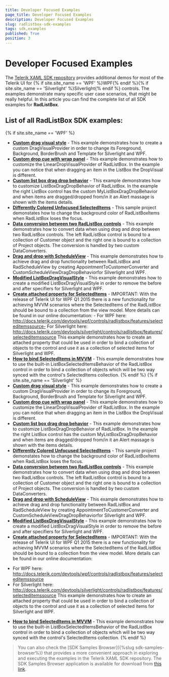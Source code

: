 ```yaml
---
title: Developer Focused Examples
page_title: Developer Focused Examples
description: Developer Focused Examples
slug: radlistbox-sdk-examples
tags: sdk,examples
published: True
position: 3
---
```


# Developer Focused Examples

The [Telerik XAML SDK repository](https://github.com/telerik/xaml-sdk/tree/master/) provides additional demos for most of the Telerik UI for {% if site.site_name == 'WPF' %}WPF{% endif %}{% if site.site_name == 'Silverlight' %}Silverlight{% endif %} controls. The examples demonstrate many specific user case scenarios, that might be really helpful. In this article you can find the complete list of all SDK examples for __RadListBox__.

## List of all RadListBox SDK examples:

{% if site.site_name == 'WPF' %}

* __[Custom drag visual style](https://github.com/telerik/xaml-sdk/tree/master/ListBox/CustomDragVisualStyle)__ - This example demonstrates how to create a custom DragVisualProvider in order to change its Foreground, Background, BorderBrush and Template for Silverlight and WPF.
* __[Custom drop cue with wrap panel](https://github.com/telerik/xaml-sdk/tree/master/ListBox/CustomDropCueWithWrapPanel)__ - This example demonstrates how to customize the LinearDropVisualProvider of RadListBox. In the example you can notice that when dragging an item in the ListBox the DropVisual is different.
* __[Custom list box drag drop behavior](https://github.com/telerik/xaml-sdk/tree/master/ListBox/CustomListBoxDragDropBehavior)__ - This example demonstrates how to customize ListBoxDragDropBehavior of RadListBox. In the example the right ListBox control has the custom MyListBoxDragDropBehavior and when items are dragged/dropped from/in it an Alert massage is shown with the items details.
* __[Differently Colored Unfocused SelectedItems](https://github.com/telerik/xaml-sdk/tree/master/ListBox/DifferentlyColoredUnfocusedSelectedItems)__ - 
This sample project demonstates how to change the background color of RadListBoxItems when RadListBox loses the focus.
* __[Data conversion between two RadListBox controls](https://github.com/telerik/xaml-sdk/tree/master/ListBox/DragDropDataConversion)__ - 
This example demonstrates how to convert data when using drag and drop between two RadListBox controls. The left RadListBox control is bound to a collection of Customer object and the right one is bound to a collection of Project objects. The conversion is handled by two custom DataConverters.
* __[Drag and drop with ScheduleView](https://github.com/telerik/xaml-sdk/tree/master/ListBox/DragDropWithScheduleView)__ - This example demonstrates how to achieve drag and drop functionality between RadListBox and RadScheduleView by creating AppointmentToCustomerConverter and CustomScheduleViewDragDropBehaviorfor Silverlight and WPF.
* __[Modified ListBoxDragVisualStyle](https://github.com/telerik/xaml-sdk/tree/master/ListBox/ModifyListBoxDragVisualStyle)__ - 
This example demonstrates how to create a modified ListBoxDragVisualStyle in order to remove the before and after specifiers for Silverlight and WPF.
* __[Create attached property for SelectedItems](https://github.com/telerik/xaml-sdk/tree/master/ListBox/SelectedItems)__ - IMPORTANT: With the release of Telerik UI for WPF Q1 2015 there is a new functionality for achieving MVVM scenarios where the SelectedItems of the RadListBox should be bound to a collection from the view model. More details can be found in our online documentation: - For WPF here: http://docs.telerik.com/devtools/wpf/controls/radlistbox/features/selecteditemssource- For Silverlight here: http://docs.telerik.com/devtools/silverlight/controls/radlistbox/features/selecteditemssource This example demonstrates how to create an attached property that could be used in order to bind a collection of objects to the control and use it as a collection of selected items for Silverlight and WPF.
* __[How to bind SelectedItems in MVVM](https://github.com/telerik/xaml-sdk/tree/master/ListBox/SelectedItemsSource)__ - 
This example demonstrates how to use the built-in ListBoxSelectedItemsBehavior of the RadListBox control in order to bind a collection of objects which will be two way synced with the control's SelectedItems collection.
{% endif %}
{% if site.site_name == 'Silverlight' %}
* __[Custom drag visual style](https://github.com/telerik/xaml-sdk/tree/master/ListBox/CustomDragVisualStyle)__ - This example demonstrates how to create a custom DragVisualProvider in order to change its Foreground, Background, BorderBrush and Template for Silverlight and WPF.
* __[Custom drop cue with wrap panel](https://github.com/telerik/xaml-sdk/tree/master/ListBox/CustomDropCueWithWrapPanel)__ - This example demonstrates how to customize the LinearDropVisualProvider of RadListBox. In the example you can notice that when dragging an item in the ListBox the DropVisual is different.
* __[Custom list box drag drop behavior](https://github.com/telerik/xaml-sdk/tree/master/ListBox/CustomListBoxDragDropBehavior)__ - This example demonstrates how to customize ListBoxDragDropBehavior of RadListBox. In the example the right ListBox control has the custom MyListBoxDragDropBehavior and when items are dragged/dropped from/in it an Alert massage is shown with the items details.
* __[Differently Colored Unfocused SelectedItems](https://github.com/telerik/xaml-sdk/tree/master/ListBox/DifferentlyColoredUnfocusedSelectedItems)__ - 
This sample project demonstates how to change the background color of RadListBoxItems when RadListBox loses the focus.
* __[Data conversion between two RadListBox controls](https://github.com/telerik/xaml-sdk/tree/master/ListBox/DragDropDataConversion)__ - 
This example demonstrates how to convert data when using drag and drop between two RadListBox controls. The left RadListBox control is bound to a collection of Customer object and the right one is bound to a collection of Project objects. The conversion is handled by two custom DataConverters.
* __[Drag and drop with ScheduleView](https://github.com/telerik/xaml-sdk/tree/master/ListBox/DragDropWithScheduleView)__ - This example demonstrates how to achieve drag and drop functionality between RadListBox and RadScheduleView by creating AppointmentToCustomerConverter and CustomScheduleViewDragDropBehaviorfor Silverlight and WPF.
* __[Modified ListBoxDragVisualStyle](https://github.com/telerik/xaml-sdk/tree/master/ListBox/ModifyListBoxDragVisualStyle)__ - 
This example demonstrates how to create a modified ListBoxDragVisualStyle in order to remove the before and after specifiers for Silverlight and WPF.
* __[Create attached property for SelectedItems](https://github.com/telerik/xaml-sdk/tree/master/ListBox/SelectedItems)__ - IMPORTANT: With the release of Telerik UI for WPF Q1 2015 there is a new functionality for achieving MVVM scenarios where the SelectedItems of the RadListBox should be bound to a collection from the view model. More details can be found in our online documentation: 
- For WPF here: http://docs.telerik.com/devtools/wpf/controls/radlistbox/features/selecteditemssource
- For Silverlight here: http://docs.telerik.com/devtools/silverlight/controls/radlistbox/features/selecteditemssource 
This example demonstrates how to create an attached property that could be used in order to bind a collection of objects to the control and use it as a collection of selected items for Silverlight and WPF.
* __[How to bind SelectedItems in MVVM](https://github.com/telerik/xaml-sdk/tree/master/ListBox/SelectedItemsSource)__ - 
This example demonstrates how to use the built-in ListBoxSelectedItemsBehavior of the RadListBox control in order to bind a collection of objects which will be two way synced with the control's SelectedItems collection.
{% endif %}

>You can also check the [SDK Samples Browser]({%slug sdk-samples-browser%}) that provides a more convenient approach in exploring and executing the examples in the Telerik XAML SDK repository. The SDK Samples Browser application is available for download from [this link](http://demos.telerik.com/xaml-sdkbrowser/).